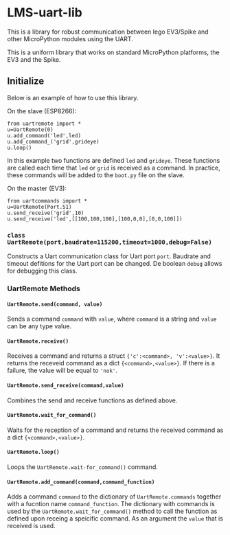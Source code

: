 # LMS-uart-lib

This is a library for robust communication between lego EV3/Spike and other MicroPython modules using the UART.

This is a uniform library that works on standard MicroPython platforms, the EV3 and the Spike. 

## Initialize

Below is an example of how to use this library.

On the slave (ESP8266):

```
from uartremote import *
u=UartRemote(0)
u.add_command('led',led)
u.add_command_('grid',grideye)
u.loop()
```

In this example two functions are defined `led` and `grideye`. These functions are called each time that `led` or `grid` is received as a command. In practice, these commands will be added to the `boot.py` file on the slave.

On the master (EV3):
```
from uartcommands import *
u=UartRemote(Port.S1)
u.send_receive('grid',10)
u.send_receive('led',[[100,100,100],[100,0,0],[0,0,100]])
```


### `class UartRemote(port,baudrate=115200,timeout=1000,debug=False)`

Constructs a Uart communication class for Uart port `port`. Baudrate and timeout defitions for the Uart port can be changed. De boolean `debug` allows for debugging this class.

### UartRemote Methods

#### `UartRemote.send(command, value)`

Sends a command `command` with `value`, where `command` is a string and `value` can be any type value.

#### `UartRemote.receive()`

Receives a command and returns a struct `{'c':<command>, 'v':<value>}`. It returns the receveid command as a dict `{<command>,<value>}`. If there is a failure, the value will be equal to `'nok'`.

#### `UartRemote.send_receive(command,value)`

Combines the send and receive functions as defined above.

#### `UartRemote.wait_for_command()`

Waits for the reception of a command and returns the received command as a dict `{<command>,<value>}`.

#### `UartRemote.loop()`

Loops the `UartRemote.wait-for_command()` command.

#### `UartRemote.add_command(command,command_function)`

Adds a command `command` to the dictionary of `UartRemote.commands` together with a fucntion name `command_function`. The dictionary with commands is used by the `UartRemote.wait_for_command()` method to call the function as defined upon receing a speicific command. As an argument the `value` that is received is used.
